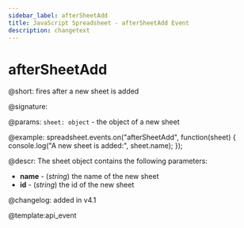 ```yaml
---
sidebar_label: afterSheetAdd
title: JavaScript Spreadsheet - afterSheetAdd Event
description: changetext
---
```


# afterSheetAdd

@short: fires after a new sheet is added

@signature:

@params:
`sheet: object` - the object of a new sheet

@example:
spreadsheet.events.on("afterSheetAdd", function(sheet) {
    console.log("A new sheet is added:", sheet.name);
});

@descr:
The sheet object contains the following parameters:

- **name** - (*string*) the name of the new sheet
- **id** - (*string*) the id of the new sheet

@changelog: added in v4.1

@template:api_event
